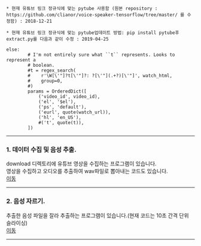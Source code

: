 ```
* 현재 유튜브 링크 정규식에 맞는 pytube 사용함 (원본 repository : https://github.com/clianor/voice-speaker-tensorflow/tree/master/ 를 수정함) : 2018-12-21
```
```
* 현재 유튜브 링크 정규식에 맞는 pytube업데이트 방법: pip install pytube후 extract.py를 다음과 같이 수정 : 2019-04-25

else:
        # I'm not entirely sure what ``t`` represents. Looks to represent a
        # boolean.
        #t = regex_search(
        #    r'\W[\'"]?t[\'"]?: ?[\'"](.+?)[\'"]', watch_html,
        #    group=0,
        #)
        params = OrderedDict([
            ('video_id', video_id),
            ('el', '$el'),
            ('ps', 'default'),
            ('eurl', quote(watch_url)),
            ('hl', 'en_US'),
            #('t', quote(t)),
        ])
```

* * *

### 1. 데이터 수집 및 음성 추출.
download 디렉토리에 유튜브 영상을 수집하는 프로그램이 있습니다.<br>
영상을 수집하고 오디오를 추출하여 wav파일로 뽑아내는 코드도 있습니다.<br>
[이동](https://github.com/gusrud1103/voice_extract_slicing_hk/tree/master/download)

* * *

### 2. 음성 자르기.
추출한 음성 파일을 잘라 추출하는 프로그램이 있습니다.(현재 코드는 10초 간격 단위 슬라이싱)<br>
[이동](https://github.com/gusrud1103/voice_extract_slicing_hk/tree/master/download/audios)

* * *
